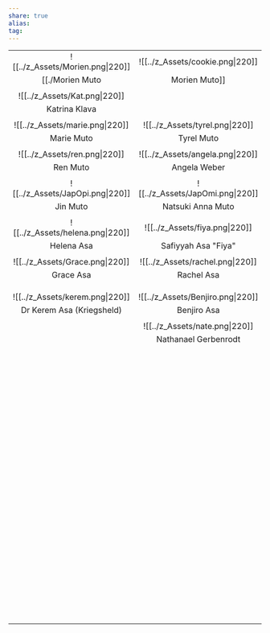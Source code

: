 ```yaml
---
share: true
alias: 
tag: 
---
```


|                           |                      |                         |
|:-------------------------:|:--------------------:|:-----------------------:|
|   ![[../z_Assets/Morien.png\|220]]    | ![[../z_Assets/cookie.png\|220]] | ![[../z_Assets/Sebastian.png\|220]] |
|      [[./Morien Muto|Morien Muto]]      |        Cookie        |  [[./Sebastian Gareth|Sebastian Gareth]]   |
|                           |                      |                         |
|     ![[../z_Assets/Kat.png\|220]]     |                      |   ![[../z_Assets/jacob.png\|220]]   |
|       Katrina Klava       |                      |        Jacob Asa        |
|                           |                      |                         |
|    ![[../z_Assets/marie.png\|220]]    | ![[../z_Assets/tyrel.png\|220]]  |  ![[../z_Assets/valval.png\|220]]  |
|        Marie Muto         |      Tyrel Muto      |      Valerius Asa       |
|                           |                      |                         |
|     ![[../z_Assets/ren.png\|220]]     | ![[../z_Assets/angela.png\|220]] |  ![[../z_Assets/nesrin.png\|220]]   |
|         Ren Muto          |     Angela Weber     |       Nesrin Asa        |
|                           |                      |                         |
|    ![[../z_Assets/JapOpi.png\|220]]   | ![[../z_Assets/JapOmi.png\|220]] |  ![[../z_Assets/nanami1.png\|220]]  |
|         Jin Muto          |  Natsuki Anna Muto   |       Nanami Muto       |
|                           |                      |                         |
|    ![[../z_Assets/helena.png\|220]]   |   ![[../z_Assets/fiya.png\|220]] |   ![[../z_Assets/lyra.png\|220]]    |
|       Helena Asa          |  Safiyyah Asa "Fiya" |         Lyra Asa        |
|                           |                      |                         |
|      ![[../z_Assets/Grace.png\|220]]  | ![[../z_Assets/rachel.png\|220]] |   ![[../z_Assets/emily.png\|220]]   |
|        Grace Asa          |      Rachel Asa      |        Emily Asa        |
|                           |                      |                         |
|                           |                      |                         |
|                           |                      |                         |
|      ![[../z_Assets/kerem.png\|220]]  |![[../z_Assets/Benjiro.png\|220]] |  ![[../z_Assets/yonatan.png\|220]]  |
| Dr Kerem Asa (Kriegsheld) |     Benjiro Asa      |       Yonatan Asa       |
|                           |                      |                         |
|                           |  ![[../z_Assets/nate.png\|220]]  |                         |
|                           | Nathanael Gerbenrodt |                         |
|                           |                      |                         |
|                           |                      |                         |
|                           |                      |                         |
|                           |                      |                         |
|                           |                      |                         |
|                           |                      |                         |
|                           |                      |                         |
|                           |                      |                         |
|                           |                      |                         |
|                           |                      |                         |
|                           |                      |                         |
|                           |                      |                         |
|                           |                      |                         |
|                           |                      |                         |
|                           |                      |                         |
|                           |                      |                         |
|                           |                      |                         |
|                           |                      |                         |
|                           |                      |                         |
|                           |                      |                         |
|                           |                      |                         |
|                           |                      |                         |
|                           |                      |                         |
|                           |                      |                         |
|                           |                      |                         |
|                           |                      |                         |
|                           |                      |                         |
|                           |                      |                         |
|                           |                      |                         |
|                           |                      |                         |
|                           |                      |                         |
|                           |                      |                         |
|                           |                      |                         |
|                           |                      |                         |
|                           |                      |                         |
|                           |                      |                         |
|                           |                      |                         |
|                           |                      |                         |
|                           |                      |                         |
|                           |                      |                         |
|                           |                      |                         |
|                           |                      |                         |
|                           |                      |                         |
|                           |                      |                         |
|                           |                      |                         |
|                           |                      |                         |
|                           |                      |                         |
|                           |                      |                         |
|                           |                      |                         |
|                           |                      |                         |
|                           |                      |                         |
|                           |                      |                         |
|                           |                      |                         |
|                           |                      |                         |
|                           |                      |                         |
|                           |                      |                         |
|                           |                      |                         |
|                           |                      |                         |
|                           |                      |                         |
|                           |                      |                         |
|                           |                      |                         |
|                           |                      |                         |
|                           |                      |                         |
|                           |                      |                         |
|                           |                      |                         |
|                           |                      |                         |
|                           |                      |                         |
|                           |                      |                         |
|                           |                      |                         |
|                           |                      |                         |
|                           |                      |                         |
|                           |                      |                         |
|                           |                      |                         |
|                           |                      |                         |
|                           |                      |                         |
|                           |                      |                         |
|                           |                      |                         |
|                           |                      |                         |
|                           |                      |                         |
|                           |                      |                         |
|                           |                      |                         |
|                           |                      |                         |
|                           |                      |                         |
|                           |                      |                         |
|                           |                      |                         |
|                           |                      |                         |
|                           |                      |                         |
|                           |                      |                         |
|                           |                      |                         |
|                           |                      |                         |
|                           |                      |                         |
|                           |                      |                         |
